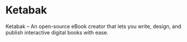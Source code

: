 # Ketabak

Ketabak – An open-source eBook creator that lets you write, design, and publish interactive digital books with ease.
